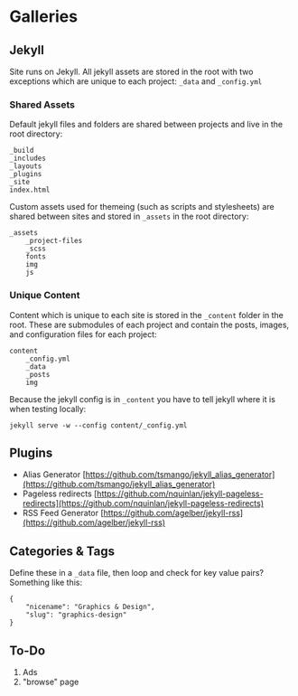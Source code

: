 # Galleries

## Jekyll 

Site runs on Jekyll. All jekyll assets are stored in the root with two exceptions which are unique to each project: `_data` and `_config.yml`

### Shared Assets

Default jekyll files and folders are shared between projects and live in the root directory:

    _build
    _includes
    _layouts
    _plugins
    _site
    index.html

Custom assets used for themeing (such as scripts and stylesheets) are shared between sites and stored in `_assets` in the root directory:

    _assets
        _project-files
        _scss
        fonts
        img
        js

### Unique Content

Content which is unique to each site is stored in the `_content` folder in the root. These are submodules of each project and contain the posts, images, and configuration files for each project:

    content
        _config.yml
        _data
        _posts
        img

Because the jekyll config is in `_content` you have to tell jekyll where it is when testing locally:

`jekyll serve -w --config content/_config.yml`

## Plugins
- Alias Generator [https://github.com/tsmango/jekyll_alias_generator](https://github.com/tsmango/jekyll_alias_generator)
- Pageless redirects [https://github.com/nquinlan/jekyll-pageless-redirects](https://github.com/nquinlan/jekyll-pageless-redirects)
- RSS Feed Generator [https://github.com/agelber/jekyll-rss](https://github.com/agelber/jekyll-rss)

## Categories & Tags

Define these in a `_data` file, then loop and check for key value pairs? Something like this:

    {
        "nicename": "Graphics & Design",
        "slug": "graphics-design"
    }

## To-Do

1. Ads
2. "browse" page